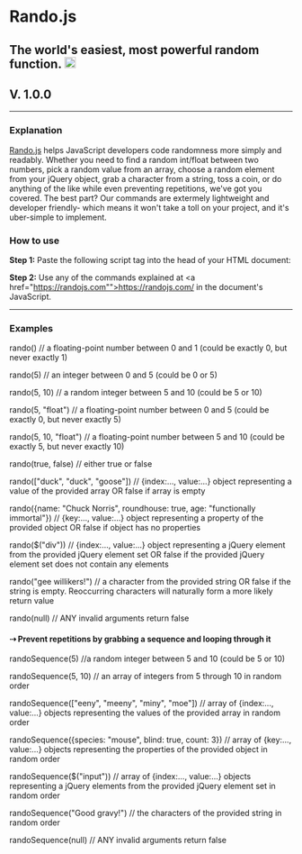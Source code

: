 # Rando.js
The world's easiest, most powerful random function.
<img src="http://randojs.com/images/smallsize.png" height="20"/>
---
## V. 1.0.0
---
### Explanation
<a href="https://randojs.com">Rando.js</a> helps JavaScript developers code randomness more simply and readably. Whether you need to find a random int/float between two numbers, pick a random value from an array, choose a random element from your jQuery object, grab a character from a string, toss a coin, or do anything of the like while even preventing repetitions, we've got you covered. The best part? Our commands are extermely lightweight and developer friendly- which means it won't take a toll on your project, and it's uber-simple to implement.

### How to use
**Step 1:** Paste the following script tag into the head of your HTML document:
<script src="https://randojs.com/1.0.0.js"></script>

**Step 2:** Use any of the commands explained at <a href="https://randojs.com"">https://randojs.com/</a> in the document's JavaScript.

---

### Examples

rando()
// a floating-point number between 0 and 1 (could be exactly 0, but never exactly 1)

rando(5)
// an integer between 0 and 5 (could be 0 or 5)

rando(5, 10)
// a random integer between 5 and 10 (could be 5 or 10)

rando(5, "float")
// a floating-point number between 0 and 5 (could be exactly 0, but never exactly 5)

rando(5, 10, "float")
// a floating-point number between 5 and 10 (could be exactly 5, but never exactly 10)

rando(true, false)
// either true or false

rando(["duck", "duck", "goose"])
// {index:..., value:...} object representing a value of the provided array OR false if array is empty

rando({name: "Chuck Norris", roundhouse: true, age: "functionally immortal"})
// {key:..., value:...} object representing a property of the provided object OR false if object has no properties

rando($("div"))
// {index:..., value:...} object representing a jQuery element from the provided jQuery element set OR false if the provided jQuery element set does not contain any elements

rando("gee willikers!")
// a character from the provided string OR false if the string is empty. Reoccurring characters will naturally form a more likely return value

rando(null)
// ANY invalid arguments return false


#### &#8674; Prevent repetitions by grabbing a sequence and looping through it

randoSequence(5)
//a random integer between 5 and 10 (could be 5 or 10)

randoSequence(5, 10)
// an array of integers from 5 through 10 in random order

randoSequence(["eeny", "meeny", "miny", "moe"])
// array of {index:..., value:...} objects representing the values of the provided array in random order

randoSequence({species: "mouse", blind: true, count: 3})
// array of {key:..., value:...} objects representing the properties of the provided object in random order

randoSequence($("input"))
// array of {index:..., value:...} objects representing a jQuery elements from the provided jQuery element set in random order

randoSequence("Good gravy!")
// the characters of the provided string in random order

randoSequence(null)
// ANY invalid arguments return false
